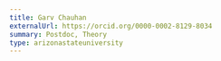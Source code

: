 ```yaml
---
title: Garv Chauhan
externalUrl: https://orcid.org/0000-0002-8129-8034
summary: Postdoc, Theory
type: arizonastateuniversity
---
```

